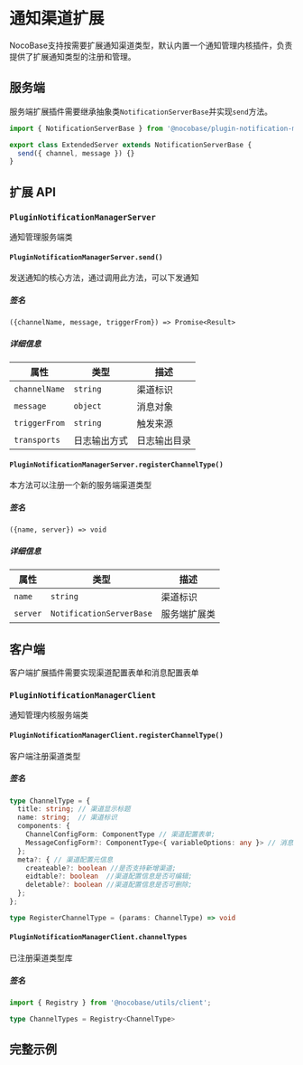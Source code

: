 # 通知渠道扩展

NocoBase支持按需要扩展通知渠道类型，默认内置一个通知管理内核插件，负责提供了扩展通知类型的注册和管理。

## 服务端

服务端扩展插件需要继承抽象类`NotificationServerBase`并实现`send`方法。

```ts
import { NotificationServerBase } from '@nocobase/plugin-notification-manager';

export class ExtendedServer extends NotificationServerBase {
  send({ channel, message }) {}
}
```

## 扩展 API

### `PluginNotificationManagerServer`

通知管理服务端类

#### `PluginNotificationManagerServer.send()`

发送通知的核心方法，通过调用此方法，可以下发通知

##### 签名

`({channelName, message, triggerFrom}) => Promise<Result>`

##### 详细信息

| 属性         | 类型         |  描述      |
| ------------ | ------------ | ------------ |
| `channelName`    | `string` | 渠道标识 |
| `message`   | `object`   | 消息对象 |
| `triggerFrom`     | `string`     | 触发来源 |
| `transports` | 日志输出方式 |日志输出目录 |

#### `PluginNotificationManagerServer.registerChannelType()`

本方法可以注册一个新的服务端渠道类型

##### 签名

`({name, server}) => void`

##### 详细信息

| 属性         | 类型         |  描述      |
| ------------ | ------------ | ------------ |
| `name`    | `string` | 渠道标识 |
| `server`   | `NotificationServerBase`   | 服务端扩展类 |

## 客户端

客户端扩展插件需要实现渠道配置表单和消息配置表单

### `PluginNotificationManagerClient`

通知管理内核服务端类

#### `PluginNotificationManagerClient.registerChannelType()`

客户端注册渠道类型

##### 签名

```ts
type ChannelType = {
  title: string; // 渠道显示标题
  name: string;  // 渠道标识
  components: {
    ChannelConfigForm: ComponentType // 渠道配置表单;
    MessageConfigForm?: ComponentType<{ variableOptions: any }> // 消息配置表单;
  };
  meta?: { // 渠道配置元信息
    createable?: boolean //是否支持新增渠道;
    eidtable?: boolean  //渠道配置信息是否可编辑;
    deletable?: boolean //渠道配置信息是否可删除;
  };
};

type RegisterChannelType = (params: ChannelType) => void
```

#### `PluginNotificationManagerClient.channelTypes`

已注册渠道类型库

##### 签名

```ts
import { Registry } from '@nocobase/utils/client';

type ChannelTypes = Registry<ChannelType>
```

## 完整示例

